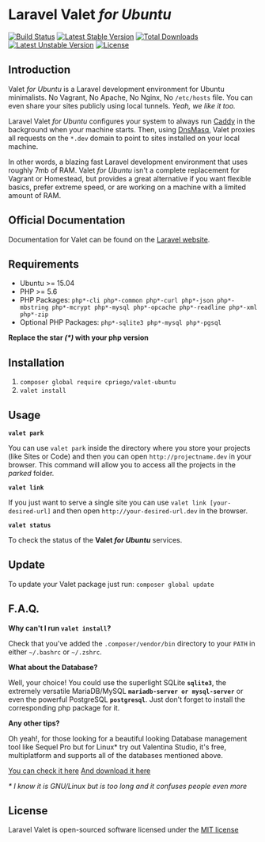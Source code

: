 # Laravel Valet *for Ubuntu*

[![Build Status](https://travis-ci.org/cpriego/valet-ubuntu.svg?branch=master)](https://travis-ci.org/cpriego/valet-ubuntu)
[![Latest Stable Version](https://poser.pugx.org/cpriego/valet-ubuntu/v/stable)](https://packagist.org/packages/cpriego/valet-ubuntu)
[![Total Downloads](https://poser.pugx.org/cpriego/valet-ubuntu/downloads)](https://packagist.org/packages/cpriego/valet-ubuntu)
[![Latest Unstable Version](https://poser.pugx.org/cpriego/valet-ubuntu/v/unstable)](https://packagist.org/packages/cpriego/valet-ubuntu)
[![License](https://poser.pugx.org/cpriego/valet-ubuntu/license)](https://packagist.org/packages/cpriego/valet-ubuntu)

## Introduction

Valet *for Ubuntu* is a Laravel development environment for Ubuntu minimalists. No Vagrant, No Apache, No Nginx, No `/etc/hosts` file. You can even share your sites publicly using local tunnels. _Yeah, we like it too._

Laravel Valet *for Ubuntu* configures your system to always run [Caddy](https://caddyserver.com/) in the background when your machine starts. Then, using [DnsMasq](https://en.wikipedia.org/wiki/Dnsmasq), Valet proxies all requests on the `*.dev` domain to point to sites installed on your local machine.

In other words, a blazing fast Laravel development environment that uses roughly 7mb of RAM. Valet *for Ubuntu* isn't a complete replacement for Vagrant or Homestead, but provides a great alternative if you want flexible basics, prefer extreme speed, or are working on a machine with a limited amount of RAM.

## Official Documentation

Documentation for Valet can be found on the [Laravel website](http://laravel.com/docs/5.2/valet).

## Requirements

 - Ubuntu >= 15.04
 - PHP >= 5.6
 - PHP Packages: `php*-cli php*-common php*-curl php*-json php*-mbstring php*-mcrypt php*-mysql php*-opcache php*-readline php*-xml php*-zip`
 - Optional PHP Packages: `php*-sqlite3 php*-mysql php*-pgsql`

**Replace the star _(*)_ with your php version**

## Installation

1. `composer global require cpriego/valet-ubuntu`
2. `valet install`

## Usage

**`valet park`**

You can use `valet park` inside the directory where you store your projects (like Sites or Code) and then you can open `http://projectname.dev` in your browser. This command will allow you to access all the projects in the *parked* folder.

**`valet link`**

If you just want to serve a single site you can use `valet link [your-desired-url]` and then open `http://your-desired-url.dev` in the browser.

**`valet status`**

To check the status of the **Valet _for Ubuntu_** services.

## Update

To update your Valet package just run: `composer global update`

## F.A.Q.

**Why can't I run `valet install`?**

Check that you've added the `.composer/vendor/bin` directory to your `PATH` in either `~/.bashrc` or `~/.zshrc`.

**What about the Database?**

Well, your choice! You could use the superlight SQLite **`sqlite3`**, the extremely versatile MariaDB/MySQL **`mariadb-server or mysql-server`** or even the powerful PostgreSQL **`postgresql`**. Just don't forget to install the corresponding php package for it.

**Any other tips?**

Oh yeah!, for those looking for a beautiful looking Database management tool like Sequel Pro but for Linux* try out Valentina Studio, it's free, multiplatform and supports all of the databases mentioned above.

[You can check it here](https://www.valentina-db.com/en/valentina-studio-overview)
[And download it here](https://www.valentina-db.com/en/studio/download)

_* I know it is GNU/Linux but is too long and it confuses people even more_

## License

Laravel Valet is open-sourced software licensed under the [MIT license](http://opensource.org/licenses/MIT)
